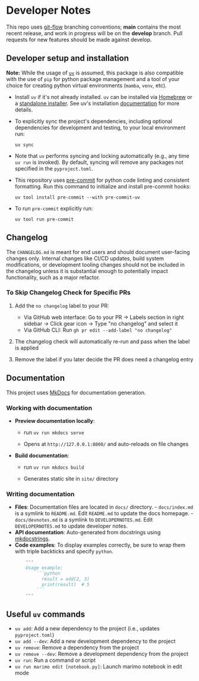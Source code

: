 # Developer Notes

This repo uses [git-flow](https://github.com/nvie/gitflow) branching conventions;
**main** contains the most recent release, and work in progress will be on the
**develop** branch. Pull requests for new features should be made against develop.

## Developer setup and installation

**Note:** While the usage of [`uv`](https://docs.astral.sh/uv/) is assumed, this
package is also compatible with the use of `pip` for python package management and
a tool of your choice for creating python virtual environments (`mamba`, `venv`, etc).

- Install `uv` if it's not already installed. `uv` can be installed via
  [Homebrew](https://docs.astral.sh/uv/getting-started/installation/#homebrew) or a
  [standalone installer](https://docs.astral.sh/uv/getting-started/installation/#standalone-installer).
  See uv's installation [documentation](https://docs.astral.sh/uv/getting-started/installation/#installing-uv)
  for more details.

- To explicitly sync the project's dependencies, including optional dependencies
  for development and testing, to your local environment run:

  ```
  uv sync
  ```

- Note that `uv` performs syncing and locking automatically (e.g., any time `uv run`
  is invoked). By default, syncing will remove any packages not specified in the
  `pyproject.toml`.

- This repository uses [pre-commit](https://pre-commit.com/) for python code linting
  and consistent formatting. Run this command to initialize and install pre-commit hooks:

  ```
  uv tool install pre-commit --with pre-commit-uv
  ```

- To run `pre-commit` explicitly run:

  ```
  uv tool run pre-commit
  ```

## Changelog

The `CHANGELOG.md` is meant for end users and should document user-facing changes only.
Internal changes like CI/CD updates, build system modifications, or development tooling
changes should not be included in the changelog unless it is substantial enough to potentially impact functionality, such as a major refactor.

### To Skip Changelog Check for Specific PRs

1. Add the `no changelog` label to your PR:

   - Via GitHub web interface: Go to your PR → Labels section in right sidebar → Click gear icon → Type "no changelog" and select it
   - Via GitHub CLI: Run `gh pr edit --add-label "no changelog"`

1. The changelog check will automatically re-run and pass when the label is applied

1. Remove the label if you later decide the PR does need a changelog entry

## Documentation

This project uses [MkDocs](https://www.mkdocs.org/) for documentation generation.

### Working with documentation

- **Preview documentation locally**:

  - run `uv run mkdocs serve`

  - Opens at `http://127.0.0.1:8000/` and auto-reloads on file changes

- **Build documentation**:

  - run `uv run mkdocs build`

  - Generates static site in `site/` directory

### Writing documentation

- **Files**: Documentation files are located in `docs/` directory.
  \- `docs/index.md` is a symlink to `README.md`. Edit `README.md` to update the docs homepage.
  \- `docs/devnotes.md` is a symlink to `DEVELOPERNOTES.md`. Edit `DEVELOPERNOTES.md` to update developer notes.
- **API documentation**: Auto-generated from docstrings using [mkdocstrings](https://mkdocstrings.github.io/).
- **Code examples**: To display examples correctly, be sure to wrap them with triple backticks and specify `python`.
  ````python
      """
      Usage example:
          ```python
            result = add(2, 3)
            print(result)  # 5
          ```
      """
  ````

## Useful `uv` commands

- `uv add`: Add a new dependency to the project (i.e., updates `pyproject.toml`)
- `uv add --dev`: Add a new development dependency to the project
- `uv remove`: Remove a dependency from the project
- `uv remove --dev`: Remove a development dependency from the project
- `uv run`: Run a command or script
- `uv run marimo edit [notebook.py]`: Launch marimo notebook in edit mode
